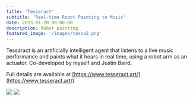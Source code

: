 ```yaml
---
title: 'Tesseract'
subtitle: 'Real-time Robot Painting to Music'
date: 2023-01-20 00:00:00
description: Robot painting
featured_image: '/images/tessa2.png'
---
```


Tessaract is an artificially intelligent agent that listens to a live music performance and paints what it hears in real time, using a robot arm as an actuator. Co-developed by myself and Justin Baird. 

Full details are available at [https://www.tesseract.art/](https://www.tesseract.art/)


<div class="gallery" data-columns="2">
    <img src="/images/tessa2.png">
    <img src="/images/tessa1.png">
</div>

